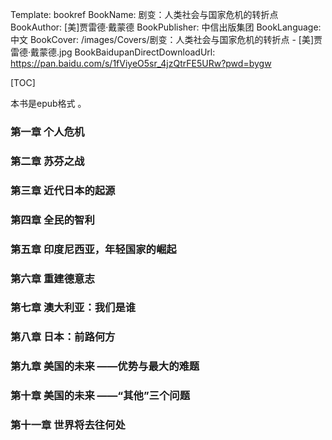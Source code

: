 Template: bookref
BookName: 剧变：人类社会与国家危机的转折点
BookAuthor: [美]贾雷德·戴蒙德
BookPublisher: 中信出版集团
BookLanguage: 中文
BookCover: /images/Covers/剧变：人类社会与国家危机的转折点 - [美]贾雷德·戴蒙德.jpg
BookBaidupanDirectDownloadUrl: https://pan.baidu.com/s/1fViyeO5sr_4jzQtrFE5URw?pwd=bygw 



[TOC]

本书是epub格式 。



### 第一章 个人危机
### 第二章 苏芬之战
### 第三章 近代日本的起源
### 第四章 全民的智利
### 第五章 印度尼西亚，年轻国家的崛起
### 第六章 重建德意志
### 第七章 澳大利亚：我们是谁
### 第八章 日本：前路何方
### 第九章 美国的未来 ——优势与最大的难题
### 第十章 美国的未来 ——“其他”三个问题
### 第十一章 世界将去往何处


